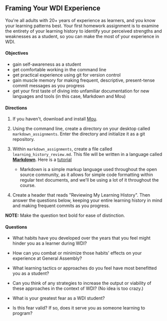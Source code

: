 ## Framing Your WDI Experience

You're all adults with 20+ years of experience as learners, and you know your learning patterns best. Your first homework assignment is to examine the entirety of your learning history to identify your perceived strengths and weaknesses as a student, so you can make the most of your experience in WDI. 

#### Objectives
  - gain self-awareness as a student
  - get comfortable working in the command line
  - get practical experience using git for version control
  - gain muscle memory for making frequent, descriptive, present-tense commit messages as you progress
  - get your first taste of diving into unfamiliar documentation for new languages and tools (in this case, Markdown and Mou)

#### Directions

1. If you haven't, download and install [Mou](http://mouapp.com/).

1. Using the command line, create a directory on your desktop called `markdown_assignments`. Enter the directory and initialize it as a git repository. 
1. Within `markdown_assignments`, create a file called `learning_history_review.md`. This file will be written in a language called __[Markdown](http://daringfireball.net/projects/markdown/syntax)__. Here is a [tutorial](http://markdowntutorial.com/)
	- Markdown is a simple markup language used throughout the open source community, as it allows for simple code formatting within regular text documents, and we'll be using a lot of it throughout the course.

1. Create a header that reads "Reviewing My Learning History". Then answer the questions below, keeping your entire learning history in mind and making frequent commits as you progress.

__NOTE:__ Make the question text bold for ease of distinction. 

#### Questions

* What habits have you developed over the years that you feel might hinder you as a learner during WDI?

* How can you combat or minimize those habits' effects on your experience at General Assembly?

* What learning tactics or approaches do you feel have most benefitted you as a student? 

* Can you think of any strategies to increase the output or viability of these approaches in the context of WDI? (No idea is too crazy.)

* What is your greatest fear as a WDI student? 

* Is this fear valid? If so, does it serve you as someone learning to program?

